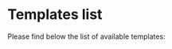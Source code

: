 <script src="https://ajax.googleapis.com/ajax/libs/jquery/3.2.1/jquery.min.js"></script>
<script type="text/javascript" language="javascript" src="./scripts/getTemplates.js"></script>
<script type="text/javascript" language="javascript" src="./scripts/getTemplateDetails.js"></script>
<script type="text/javascript" language="javascript" src="./scripts/js-yaml.min.js"></script>


# Templates list

Please find below the list of available templates:

<ul id="templatesList" class="list-unstyled">
</ul> 

<ul id="templatesList" class="list-unstyled">
</ul> 

 